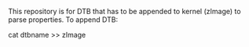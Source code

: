 This repository is for DTB that has to be appended to kernel (zImage) to parse properties.
To append DTB:

cat dtbname >> zImage
